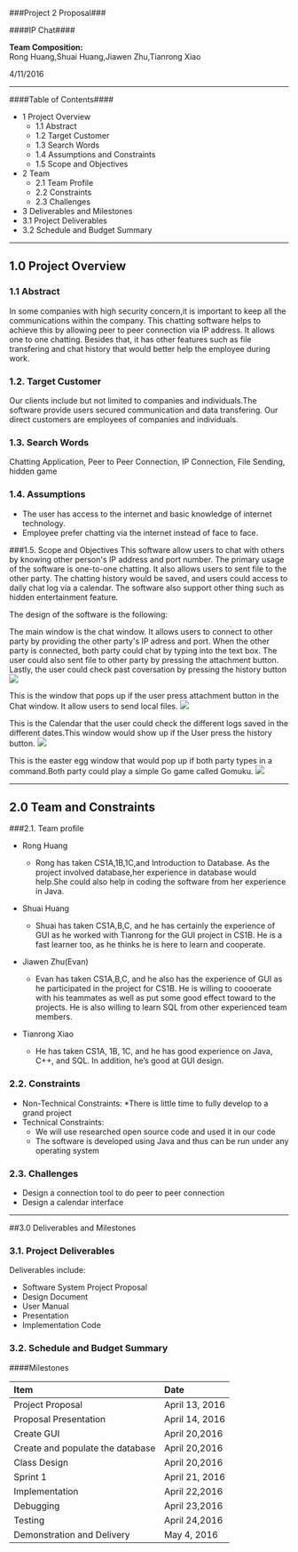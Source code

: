 

###Project 2 Proposal###

####IP Chat####

__Team Composition:__<br>
Rong Huang,Shuai Huang,Jiawen Zhu,Tianrong Xiao

4/11/2016

---

####Table of Contents####

* 1 Project Overview 
  * 1.1 Abstract
  * 1.2 Target Customer
  * 1.3 Search Words
  * 1.4 Assumptions and Constraints
  * 1.5 Scope and Objectives
* 2 Team 
  * 2.1 Team Profile
  * 2.2 Constraints
  * 2.3 Challenges
* 3 Deliverables and Milestones
 * 3.1 Project Deliverables
 * 3.2 Schedule and Budget Summary


---

## 1.0	Project Overview
### 1.1 Abstract

In some companies with high security concern,it is important to keep all the communications within the company. This chatting software helps to achieve this by allowing peer to peer connection via IP address. It allows one to one chatting. Besides that, it has other features such as file transfering and chat history that would better help the employee during work.


### 1.2. Target Customer

Our clients include but not limited to companies and individuals.The software provide users secured communication and data transfering. Our direct customers are employees of companies and individuals.


### 1.3.	Search Words 
Chatting Application, Peer to Peer Connection, IP Connection, File Sending, hidden game


### 1.4.	Assumptions
  * The user has access to the internet and basic knowledge of internet technology.
  * Employee prefer chatting via the internet instead of face to face.


###1.5.	Scope and Objectives 
This software allow users to chat with others by knowing other person's IP address and port number. The primary usage of the software is one-to-one chatting. It also allows users to sent file to the other party. The chatting history would be saved, and users could access to daily chat log via a calendar. The software also support other thing such as hidden entertainment feature.

The design of the software is the following:

The main window is the chat window. It allows users to connect to other party by providing the other party's IP adress and port. When the other party is connected, both party could chat by typing into the text box. The user could also sent file to other party by pressing the attachment button. Lastly, the user could check past coversation by pressing the history button
![](/Design/ChatView.png)

This is the window that pops up if the user press attachment button in the Chat window. It allow users to send local files.
![](/Design/Attachment.png)

This is the Calendar that the user could check the different logs saved in the different dates.This window would show up if the User press the history button.
![](/Design/Calendar.png)

This is the easter egg window that would pop up if both party types in a command.Both party could play a simple Go game called Gomuku.
![](/Design/GameView.png)


---

## 2.0	Team and Constraints

###2.1.	Team profile

* Rong Huang
  * Rong has taken CS1A,1B,1C,and Introduction to Database. As the project involved database,her experience in database would help.She could also help in coding the software from her experience in Java.

* Shuai Huang
  * Shuai has taken CS1A,B,C, and he has certainly the experience of GUI as he worked with Tianrong for the GUI project in CS1B. He is a fast learner too, as he thinks he is here to learn and cooperate.

* Jiawen Zhu(Evan)
  * Evan has taken CS1A,B,C, and he also has the experience of GUI as he participated in the project for CS1B. He is willing to coooerate with his teammates as well as put some good effect toward to the projects. He is also willing to learn SQL from other experienced team members. 

* Tianrong Xiao
  * He has taken CS1A, 1B, 1C, and he has good experience on Java, C++, and SQL. In addition, he’s good at GUI design.




### 2.2. Constraints
* Non-Technical Constraints:
  *There is little time to fully develop to a grand project
* Technical Constraints:
  * We will use researched open source code and used it in our code
  * The software is developed using Java and thus can be run under any operating system

### 2.3. Challenges
* Design a connection tool to do peer to peer connection
* Design a calendar interface


---

##3.0	Deliverables and Milestones

### 3.1.	Project Deliverables 

Deliverables include:
*	Software System Project Proposal
*	Design Document
*	User Manual
*	Presentation
*	Implementation Code




### 3.2.	Schedule and Budget Summary 
####Milestones

| Item                               | Date            |
| :----------------------------------|:----------------|
| Project Proposal                   | April 13, 2016  |
| Proposal Presentation              | April 14, 2016  |
| Create GUI                         | April 20,2016   |
| Create and populate the database   | April 20,2016   |
| Class Design                       | April 20,2016   |
| Sprint 1                           | April 21, 2016  |
| Implementation                     | April 22,2016   |
| Debugging                          | April 23,2016   |
| Testing                            | April 24,2016   |
| Demonstration and Delivery         | May 4, 2016     |


